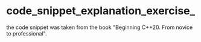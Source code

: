 # code_snippet_explanation_exercise_
the code snippet was taken from the book "Beginning C++20. From novice to professional".
